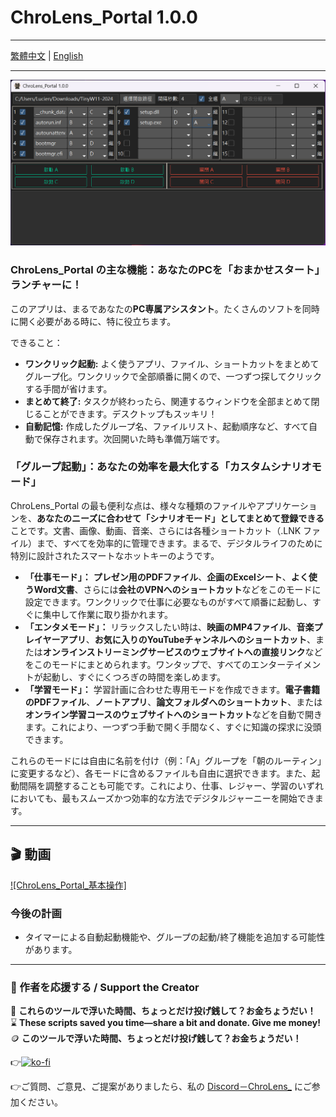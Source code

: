 # ChroLens_Portal 1.0.0

---

[繁體中文](README.md) | [English](README_EN.md)

---
![ChroLens_Portal](pic01.png)
### ChroLens_Portal の主な機能：あなたのPCを「おまかせスタート」ランチャーに！

このアプリは、まるであなたの**PC専属アシスタント**。たくさんのソフトを同時に開く必要がある時に、特に役立ちます。

できること：

* **ワンクリック起動:** よく使うアプリ、ファイル、ショートカットをまとめてグループ化。ワンクリックで全部順番に開くので、一つずつ探してクリックする手間が省けます。
* **まとめて終了:** タスクが終わったら、関連するウィンドウを全部まとめて閉じることができます。デスクトップもスッキリ！
* **自動記憶:** 作成したグループ名、ファイルリスト、起動順序など、すべて自動で保存されます。次回開いた時も準備万端です。

### 「グループ起動」：あなたの効率を最大化する「カスタムシナリオモード」

ChroLens_Portal の最も便利な点は、様々な種類のファイルやアプリケーションを、**あなたのニーズに合わせて「シナリオモード」としてまとめて登録できる**ことです。文書、画像、動画、音楽、さらには各種ショートカット（.LNK ファイル）まで、すべてを効率的に管理できます。まるで、デジタルライフのために特別に設計されたスマートなホットキーのようです。

* **「仕事モード」：** **プレゼン用のPDFファイル**、**企画のExcelシート**、**よく使うWord文書**、さらには**会社のVPNへのショートカット**などをこのモードに設定できます。ワンクリックで仕事に必要なものがすべて順番に起動し、すぐに集中して作業に取り掛かれます。
* **「エンタメモード」：** リラックスしたい時は、**映画のMP4ファイル**、**音楽プレイヤーアプリ**、**お気に入りのYouTubeチャンネルへのショートカット**、または**オンラインストリーミングサービスのウェブサイトへの直接リンク**などをこのモードにまとめられます。ワンタップで、すべてのエンターテイメントが起動し、すぐにくつろぎの時間を楽しめます。
* **「学習モード」：** 学習計画に合わせた専用モードを作成できます。**電子書籍のPDFファイル**、**ノートアプリ**、**論文フォルダへのショートカット**、または**オンライン学習コースのウェブサイトへのショートカット**などを自動で開きます。これにより、一つずつ手動で開く手間なく、すぐに知識の探求に没頭できます。

これらのモードには自由に名前を付け（例：「A」グループを「朝のルーティン」に変更するなど）、各モードに含めるファイルも自由に選択できます。また、起動間隔を調整することも可能です。これにより、仕事、レジャー、学習のいずれにおいても、最もスムーズかつ効率的な方法でデジタルジャーニーを開始できます。

---

## 🎬 動画

[![ChroLens_Portal_基本操作]](https://vimeo.com/1087659485/83487a7ea9)

### 今後の計画

* タイマーによる自動起動機能や、グループの起動/終了機能を追加する可能性があります。

---

### 💸 作者を応援する / Support the Creator

🧠 **これらのツールで浮いた時間、ちょっとだけ投げ銭して？お金ちょうだい！**  
⌛ **These scripts saved you time—share a bit and donate. Give me money!**  
🪙 **このツールで浮いた時間、ちょっとだけ投げ銭して？お金ちょうだい！**

👉[![ko-fi](https://ko-fi.com/img/githubbutton_sm.svg)](https://ko-fi.com/B0B51FBVA8)

👉ご質問、ご意見、ご提案がありましたら、私の [Discord－ChroLens_](https://discord.gg/72Kbs4WPPn) にご参加ください。